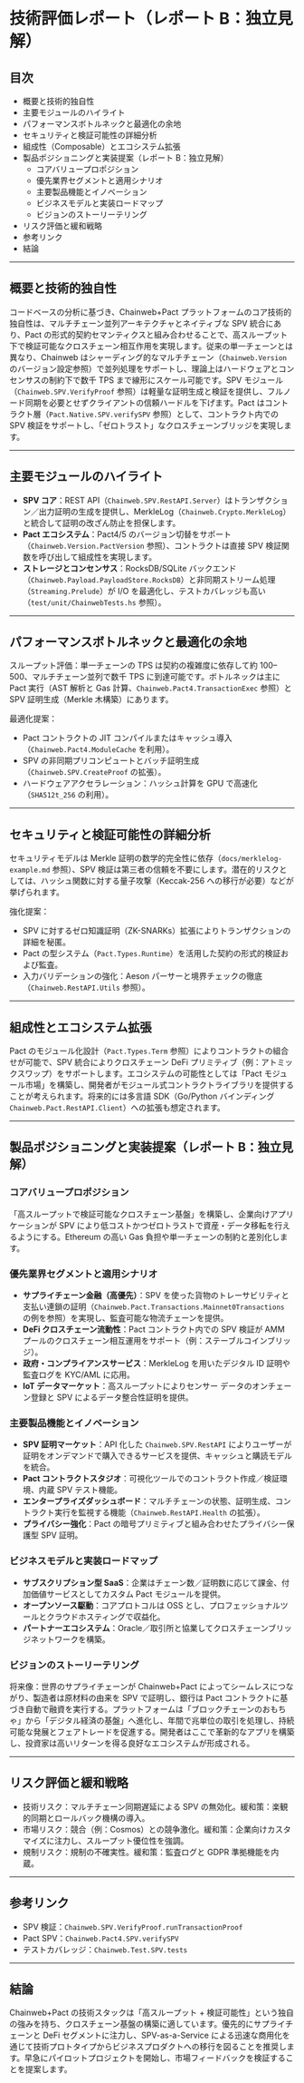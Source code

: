 # 技術評価レポート（レポート B：独立見解）

## 目次
- 概要と技術的独自性
- 主要モジュールのハイライト
- パフォーマンスボトルネックと最適化の余地
- セキュリティと検証可能性の詳細分析
- 組成性（Composable）とエコシステム拡張
- 製品ポジショニングと実装提案（レポート B：独立見解）
  - コアバリュープロポジション
  - 優先業界セグメントと適用シナリオ
  - 主要製品機能とイノベーション
  - ビジネスモデルと実装ロードマップ
  - ビジョンのストーリーテリング
- リスク評価と緩和戦略
- 参考リンク
- 結論

---

## 概要と技術的独自性

コードベースの分析に基づき、Chainweb+Pact プラットフォームのコア技術的独自性は、マルチチェーン並列アーキテクチャとネイティブな SPV 統合にあり、Pact の形式的契約セマンティクスと組み合わせることで、高スループット下で検証可能なクロスチェーン相互作用を実現します。従来の単一チェーンとは異なり、Chainweb はシャーディング的なマルチチェーン（`Chainweb.Version` のバージョン設定参照）で並列処理をサポートし、理論上はハードウェアとコンセンサスの制約下で数千 TPS まで線形にスケール可能です。SPV モジュール（`Chainweb.SPV.VerifyProof` 参照）は軽量な証明生成と検証を提供し、フルノード同期を必要とせずクライアントの信頼ハードルを下げます。Pact はコントラクト層（`Pact.Native.SPV.verifySPV` 参照）として、コントラクト内での SPV 検証をサポートし、「ゼロトラスト」なクロスチェーンブリッジを実現します。

---

## 主要モジュールのハイライト

- **SPV コア**：REST API（`Chainweb.SPV.RestAPI.Server`）はトランザクション／出力証明の生成を提供し、MerkleLog（`Chainweb.Crypto.MerkleLog`）と統合して証明の改ざん防止を担保します。
- **Pact エコシステム**：Pact4/5 のバージョン切替をサポート（`Chainweb.Version.PactVersion` 参照）、コントラクトは直接 SPV 検証関数を呼び出して組成性を実現します。
- **ストレージとコンセンサス**：RocksDB/SQLite バックエンド（`Chainweb.Payload.PayloadStore.RocksDB`）と非同期ストリーム処理（`Streaming.Prelude`）が I/O を最適化し、テストカバレッジも高い（`test/unit/ChainwebTests.hs` 参照）。

---

## パフォーマンスボトルネックと最適化の余地

スループット評価：単一チェーンの TPS は契約の複雑度に依存して約 100–500、マルチチェーン並列で数千 TPS に到達可能です。ボトルネックは主に Pact 実行（AST 解析と Gas 計算、`Chainweb.Pact4.TransactionExec` 参照）と SPV 証明生成（Merkle 木構築）にあります。

最適化提案：
- Pact コントラクトの JIT コンパイルまたはキャッシュ導入（`Chainweb.Pact4.ModuleCache` を利用）。
- SPV の非同期プリコンピュートとバッチ証明生成（`Chainweb.SPV.CreateProof` の拡張）。
- ハードウェアアクセラレーション：ハッシュ計算を GPU で高速化（`SHA512t_256` の利用）。

---

## セキュリティと検証可能性の詳細分析

セキュリティモデルは Merkle 証明の数学的完全性に依存（`docs/merklelog-example.md` 参照）、SPV 検証は第三者の信頼を不要にします。潜在的リスクとしては、ハッシュ関数に対する量子攻撃（Keccak-256 への移行が必要）などが挙げられます。

強化提案：
- SPV に対するゼロ知識証明（ZK-SNARKs）拡張によりトランザクションの詳細を秘匿。
- Pact の型システム（`Pact.Types.Runtime`）を活用した契約の形式的検証および監査。
- 入力バリデーションの強化：Aeson パーサーと境界チェックの徹底（`Chainweb.RestAPI.Utils` 参照）。

---

## 組成性とエコシステム拡張

Pact のモジュール化設計（`Pact.Types.Term` 参照）によりコントラクトの組合せが可能で、SPV 統合によりクロスチェーン DeFi プリミティブ（例：アトミックスワップ）をサポートします。エコシステムの可能性としては「Pact モジュール市場」を構築し、開発者がモジュール式コントラクトライブラリを提供することが考えられます。将来的には多言語 SDK（Go/Python バインディング `Chainweb.Pact.RestAPI.Client`）への拡張も想定されます。

---

## 製品ポジショニングと実装提案（レポート B：独立見解）

### コアバリュープロポジション
「高スループットで検証可能なクロスチェーン基盤」を構築し、企業向けアプリケーションが SPV により低コストかつゼロトラストで資産・データ移転を行えるようにする。Ethereum の高い Gas 負担や単一チェーンの制約と差別化します。

### 優先業界セグメントと適用シナリオ
- **サプライチェーン金融（高優先）**：SPV を使った貨物のトレーサビリティと支払い連鎖の証明（`Chainweb.Pact.Transactions.Mainnet0Transactions` の例を参照）を実現し、監査可能な物流チェーンを提供。
- **DeFi クロスチェーン流動性**：Pact コントラクト内での SPV 検証が AMM プールのクロスチェーン相互運用をサポート（例：ステーブルコインブリッジ）。
- **政府・コンプライアンスサービス**：MerkleLog を用いたデジタル ID 証明や監査ログを KYC/AML に応用。
- **IoT データマーケット**：高スループットによりセンサー データのオンチェーン登録と SPV によるデータ整合性証明を提供。

### 主要製品機能とイノベーション
- **SPV 証明マーケット**：API 化した `Chainweb.SPV.RestAPI` によりユーザーが証明をオンデマンドで購入できるサービスを提供、キャッシュと購読モデルを統合。
- **Pact コントラクトスタジオ**：可視化ツールでのコントラクト作成／検証環境、内蔵 SPV テスト機能。
- **エンタープライズダッシュボード**：マルチチェーンの状態、証明生成、コントラクト実行を監視する機能（`Chainweb.RestAPI.Health` の拡張）。
- **プライバシー強化**：Pact の暗号プリミティブと組み合わせたプライバシー保護型 SPV 証明。

### ビジネスモデルと実装ロードマップ
- **サブスクリプション型 SaaS**：企業はチェーン数／証明数に応じて課金、付加価値サービスとしてカスタム Pact モジュールを提供。
- **オープンソース駆動**：コアプロトコルは OSS とし、プロフェッショナルツールとクラウドホスティングで収益化。
- **パートナーエコシステム**：Oracle／取引所と協業してクロスチェーンブリッジネットワークを構築。

### ビジョンのストーリーテリング
将来像：世界のサプライチェーンが Chainweb+Pact によってシームレスにつながり、製造者は原材料の由来を SPV で証明し、銀行は Pact コントラクトに基づき自動で融資を実行する。プラットフォームは「ブロックチェーンのおもちゃ」から「デジタル経済の基盤」へ進化し、年間で兆単位の取引を処理し、持続可能な発展とフェアトレードを促進する。開発者はここで革新的なアプリを構築し、投資家は高いリターンを得る良好なエコシステムが形成される。

---

## リスク評価と緩和戦略

- 技術リスク：マルチチェーン同期遅延による SPV の無効化。緩和策：楽観的同期とロールバック機構の導入。
- 市場リスク：競合（例：Cosmos）との競争激化。緩和策：企業向けカスタマイズに注力し、スループット優位性を強調。
- 規制リスク：規制の不確実性。緩和策：監査ログと GDPR 準拠機能を内蔵。

---

## 参考リンク
- SPV 検証：`Chainweb.SPV.VerifyProof.runTransactionProof`
- Pact SPV：`Chainweb.Pact4.SPV.verifySPV`
- テストカバレッジ：`Chainweb.Test.SPV.tests`

---

## 結論
Chainweb+Pact の技術スタックは「高スループット + 検証可能性」という独自の強みを持ち、クロスチェーン基盤の構築に適しています。優先的にサプライチェーンと DeFi セグメントに注力し、SPV-as-a-Service による迅速な商用化を通じて技術プロトタイプからビジネスプロダクトへの移行を図ることを推奨します。早急にパイロットプロジェクトを開始し、市場フィードバックを検証することを提案します。